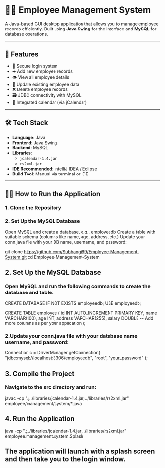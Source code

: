 # 🧑‍💼 Employee Management System

A Java-based GUI desktop application that allows you to manage employee records efficiently. Built using **Java Swing** for the interface and **MySQL** for database operations.

---

## 📌 Features

- 🔐 Secure login system  
- ➕ Add new employee records  
- 👁️ View all employee details  
- 📝 Update existing employee data  
- ❌ Delete employee records  
- 🗃️ JDBC connectivity with MySQL  
- 📅 Integrated calendar (via jCalendar)

---

## 🛠️ Tech Stack

- **Language**: Java  
- **Frontend**: Java Swing  
- **Backend**: MySQL  
- **Libraries**:
  - `jcalendar-1.4.jar`
  - `rs2xml.jar`
- **IDE Recommended**: IntelliJ IDEA / Eclipse  
- **Build Tool**: Manual via terminal or IDE

---

## 🧑‍💻 How to Run the Application

### 1. Clone the Repository


### 2. Set Up the MySQL Database
Open MySQL and create a database, e.g., employeedb
Create a table with suitable schema (columns like name, age, address, etc.)
Update your conn.java file with your DB name, username, and password:



git clone https://github.com/Subhangi69/Employee-Management-System.git
cd Employee-Management-System

## 2. Set Up the MySQL Database
### Open MySQL and run the following commands to create the database and table:

   CREATE DATABASE IF NOT EXISTS employeedb;
USE employeedb;

CREATE TABLE employee (
  id INT AUTO_INCREMENT PRIMARY KEY,
  name VARCHAR(100),
  age INT,
  address VARCHAR(255),
  salary DOUBLE
  -- Add more columns as per your application
);

### 2.Update your conn.java file with your database name, username, and password:
Connection c = DriverManager.getConnection(
  "jdbc:mysql://localhost:3306/employeedb", 
  "root", 
  "your_password"
);

## 3. Compile the Project
### Navigate to the src directory and run:

javac -cp ".;../libraries/jcalendar-1.4.jar;../libraries/rs2xml.jar" employee/management/system/*.java

##  4. Run the Application

java -cp ".;../libraries/jcalendar-1.4.jar;../libraries/rs2xml.jar" employee.management.system.Splash


## The application will launch with a splash screen and then take you to the login window.

